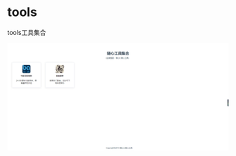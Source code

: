 # tools
tools工具集合

<img src='https://github.com/itliuwk/tools/blob/master/src/assets/home1.png?raw=true' />
